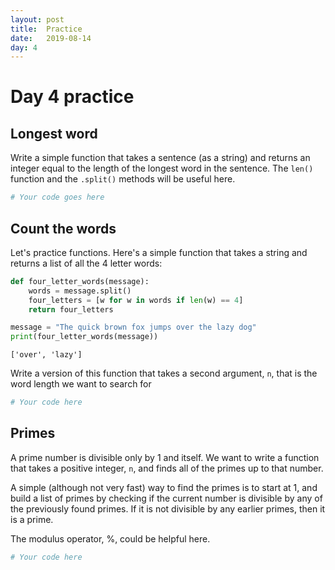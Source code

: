 ```yaml
---
layout: post
title:  Practice
date:   2019-08-14
day: 4
---
```



# Day 4 practice

## Longest word

Write a simple function that takes a sentence (as a string) and returns an integer equal to the length of the longest word in the sentence. The `len()` function and the `.split()` methods will be useful here.


```python
# Your code goes here
```

## Count the words

Let's practice functions. Here's a simple function that takes a string and returns a list of all the 4 letter words:


```python
def four_letter_words(message):
    words = message.split()
    four_letters = [w for w in words if len(w) == 4]
    return four_letters
```


```python
message = "The quick brown fox jumps over the lazy dog"
print(four_letter_words(message))
```

    ['over', 'lazy']


Write a version of this function that takes a second argument, `n`, that is the word length we want to search for


```python
# Your code here
```

## Primes

A prime number is divisible only by 1 and itself. We want to write a function that takes a positive integer, `n`, and finds all of the primes up to that number.

A simple (although not very fast) way to find the primes is to start at 1, and build a list of primes by checking if the current number is divisible by any of the previously found primes. If it is not divisible by any earlier primes, then it is a prime.

The modulus operator, %, could be helpful here.


```python
# Your code here
```


```python

```
